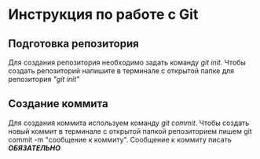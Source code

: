 # Инструкция по работе с Git

## Подготовка репозитория

Для создания репозитория необходимо задать команду *git init.*
Чтобы создать репозиторий напишите в терминале с открытой папке для репозитория *"git init"*

## Создание коммита

Для создания коммита используем команду *git commit*.
Чтобы создать новый коммит в терминале с открытой папкой репозиторием пишем git commit -m "сообщение к коммиту".
Сообщение к коммиту писать ***ОБЯЗАТЕЛЬНО***

